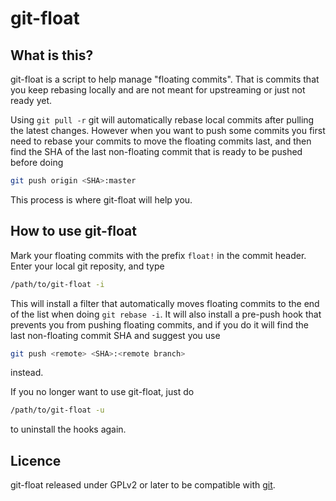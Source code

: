 # git-float


## What is this?

git-float is a script to help manage "floating commits". That is commits that you
keep rebasing locally and are not meant for upstreaming or just not ready yet.

Using `git pull -r` git will automatically rebase local commits after pulling the
latest changes. However when you want to push some commits you first need
to rebase your commits to move the floating commits last, and then find the
SHA of the last non-floating commit that is ready to be pushed before doing
```sh
git push origin <SHA>:master
```
This process is where git-float will help you.


## How to use git-float

Mark your floating commits with the prefix `float!` in the commit header.
Enter your local git reposity, and type
```sh
/path/to/git-float -i
```
This will install a filter that automatically moves floating commits to the
end of the list when doing `git rebase -i`. It will also install a pre-push
hook that prevents you from pushing floating commits, and if you do it will
find the last non-floating commit SHA and suggest you use
```sh
git push <remote> <SHA>:<remote branch>
```
instead.

If you no longer want to use git-float, just do
```sh
/path/to/git-float -u
```
to uninstall the hooks again.


## Licence

git-float released under GPLv2 or later to be compatible with [git].

[git]: https://git-scm.com/
